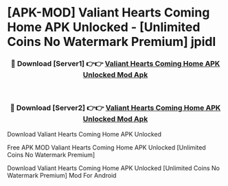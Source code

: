 # [APK-MOD] Valiant Hearts  Coming Home APK Unlocked - [Unlimited Coins No Watermark Premium] jpidl



<div align="center">
<h3>🔴 Download [Server1] 👉👉 <a href="https://momento.my/?title=Valiant_Hearts__Coming_Home_APK_Unlocked">Valiant Hearts  Coming Home APK Unlocked Mod Apk</a></h3><br>

<h3>🔴 Download [Server2] 👉👉 <a href="https://momento.my/?title=Valiant_Hearts__Coming_Home_APK_Unlocked">Valiant Hearts  Coming Home APK Unlocked Mod Apk</a></h3>
</div>



Download Valiant Hearts  Coming Home APK Unlocked 

Free APK MOD Valiant Hearts  Coming Home APK Unlocked [Unlimited Coins No Watermark Premium]

Download Valiant Hearts  Coming Home APK Unlocked [Unlimited Coins No Watermark Premium] Mod For Android
